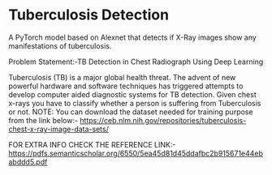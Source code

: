 # Tuberculosis Detection
A PyTorch model based on Alexnet that detects if X-Ray images show any manifestations of tuberculosis.

Problem Statement:-TB Detection in Chest Radiograph Using Deep
Learning

Tuberculosis (TB) is a major global health threat. The advent of new powerful hardware and
software techniques has triggered attempts to develop computer aided diagnostic systems for
TB detection.
Given chest x-rays you have to classify whether a person is suffering from Tuberculosis or not.
NOTE:
You can download the dataset needed for training purpose from the link below:-
https://ceb.nlm.nih.gov/repositories/tuberculosis-chest-x-ray-image-data-sets/

FOR EXTRA INFO CHECK THE REFERENCE LINK:-
https://pdfs.semanticscholar.org/6550/5ea45d81d45ddafbc2b915671e44ebabddd5.pdf
